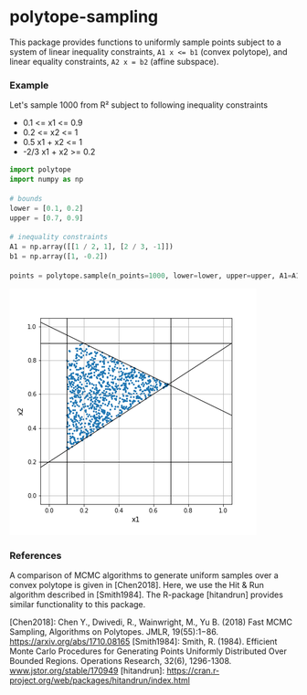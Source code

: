 # polytope-sampling
This package provides functions to uniformly sample points subject to a system of linear inequality constraints, `A1 x <= b1` (convex polytope), and linear equality constraints, `A2 x = b2` (affine subspace).

### Example
Let's sample 1000 from R² subject to following inequality constraints
* 0.1 <= x1 <= 0.9
* 0.2 <= x2 <= 1
* 0.5 x1 + x2 <= 1
* -2/3 x1 + x2 >= 0.2

```python
import polytope
import numpy as np

# bounds
lower = [0.1, 0.2]
upper = [0.7, 0.9]

# inequality constraints
A1 = np.array([[1 / 2, 1], [2 / 3, -1]])
b1 = np.array([1, -0.2])

points = polytope.sample(n_points=1000, lower=lower, upper=upper, A1=A1, b1=b1)
```
![](example/example.png)

### References
A comparison of MCMC algorithms to generate uniform samples over a convex polytope is given in [Chen2018].
Here, we use the Hit & Run algorithm described in [Smith1984].
The R-package [hitandrun] provides similar functionality to this package.

[Chen2018]: Chen Y., Dwivedi, R., Wainwright, M., Yu B. (2018) Fast MCMC Sampling, Algorithms on Polytopes. JMLR, 19(55):1−86. https://arxiv.org/abs/1710.08165
[Smith1984]: Smith, R. (1984). Efficient Monte Carlo Procedures for Generating Points Uniformly Distributed Over Bounded Regions. Operations Research, 32(6), 1296-1308. www.jstor.org/stable/170949
[hitandrun]: https://cran.r-project.org/web/packages/hitandrun/index.html
